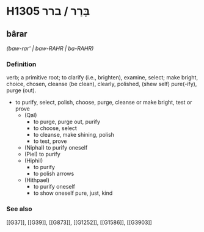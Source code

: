 # H1305 בָּרַר / ברר

## bârar

_(baw-rar' | baw-RAHR | ba-RAHR)_

### Definition

verb; a primitive root; to clarify (i.e., brighten), examine, select; make bright, choice, chosen, cleanse (be clean), clearly, polished, (shew self) pure(-ify), purge (out).

- to purify, select, polish, choose, purge, cleanse or make bright, test or prove
    - (Qal)
        - to purge, purge out, purify
        - to choose, select
        - to cleanse, make shining, polish
        - to test, prove
    - (Niphal) to purify oneself
    - (Piel) to purify
    - (Hiphil)
        - to purify
        - to polish arrows
    - (Hithpael)
        - to purify oneself
        - to show oneself pure, just, kind
### See also

[[G37]], [[G39]], [[G873]], [[G1252]], [[G1586]], [[G3903]]

